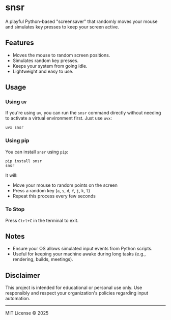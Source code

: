 # snsr

A playful Python-based "screensaver" that randomly moves your mouse and simulates key presses to keep your screen active.

## Features

- Moves the mouse to random screen positions.
- Simulates random key presses.
- Keeps your system from going idle.
- Lightweight and easy to use.

## Usage

### Using `uv`

If you're using `uv`, you can run the `snsr` command directly without needing to activate a virtual environment first. Just use `uvx`:

```bash
uvx snsr
```

### Using pip

You can install `snsr` using `pip`:

```bash
pip install snsr
snsr
```

It will:

* Move your mouse to random points on the screen
* Press a random key (`a`, `s`, `d`, `f`, `j`, `k`, `l`)
* Repeat this process every few seconds

### To Stop

Press `Ctrl+C` in the terminal to exit.

## Notes

* Ensure your OS allows simulated input events from Python scripts.
* Useful for keeping your machine awake during long tasks (e.g., rendering, builds, meetings).

## Disclaimer

This project is intended for educational or personal use only. Use responsibly and respect your organization's policies regarding input automation.

---

MIT License © 2025
